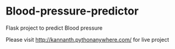 # Blood-pressure-predictor
Flask project to predict Blood pressure

Please visit http://kannanth.pythonanywhere.com/  for live project


